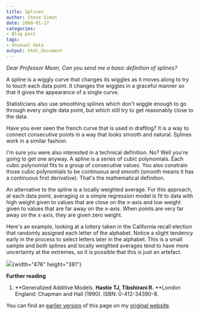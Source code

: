 ```yaml
---
title: Splines
author: Steve Simon
date: 2000-01-27
categories:
- Blog post
tags:
- Unusual data
output: html_document
---
```

*Dear Professor Mean, Can you send me a basic definition of splines?*

<!---More--->

A spline is a wiggly curve that changes its wiggles as it moves along
to try to touch each data point. It changes the wiggles in a graceful
manner so that it gives the appearance of a single curve.

Statisticians also use smoothing splines which don't wiggle enough to
go through every single data point, but which still try to get
reasonably close to the data.

Have you ever seen the french curve that is used in drafting? It is a
way to connect consecutive points in a way that looks smooth and
natural. Splines work in a similar fashion.

I'm sure you were also interested in a technical definition. No? Well
you're going to get one anyway. A spline is a series of cubic
polynomials. Each cubic polynomial fits to a group of consecutive
values. You also constrain those cubic polynomials to be continuous
and smooth (smooth means it has a continuous first derivative).
That's the mathematical definition.

An alternative to the spline is a locally weighted average. For this
approach, at each data point, averaging or a simple regression model
is fit to data with high weight given to values that are close on the
x-axis and low weight given to values that are far away on the x-axis.
When points are very far away on the x-axis, they are given zero
weight.

Here's an example, looking at a lottery taken in the California
recall election that randomly assigned each letter of the alphabet.
Notice a slight tendency early in the process to select letters later
in the alphabet. This is a small sample and both splines and locally
weighted averages tend to have more uncertainty at the extremes, so it
is possible that this is just an artefact.

![](http://www.pmean.com/images/00/splines1.gif){width="476" height="381"}

**Further reading**

1.  **Generalized Additive Models.
    **Hastie TJ, Tibshirani R.**
    **London England: Chapman and Hall (1990).
    ISBN: 0-412-34390-8.

You can find an [earlier version][sim1] of this page on my [original website][sim2].

[sim1]: http://www.pmean.com/00/splines.html
[sim2]: http://www.pmean.com/original_site.html
